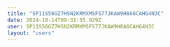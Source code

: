 ```yaml
---
title: "SP11S56GZ7HSN2KRMXMSFS77JKAW9H8A6CAHG4N3C"
date: 2024-10-14T09:31:55.929Z
user: SP11S56GZ7HSN2KRMXMSFS77JKAW9H8A6CAHG4N3C
layout: "users"
---
```

    